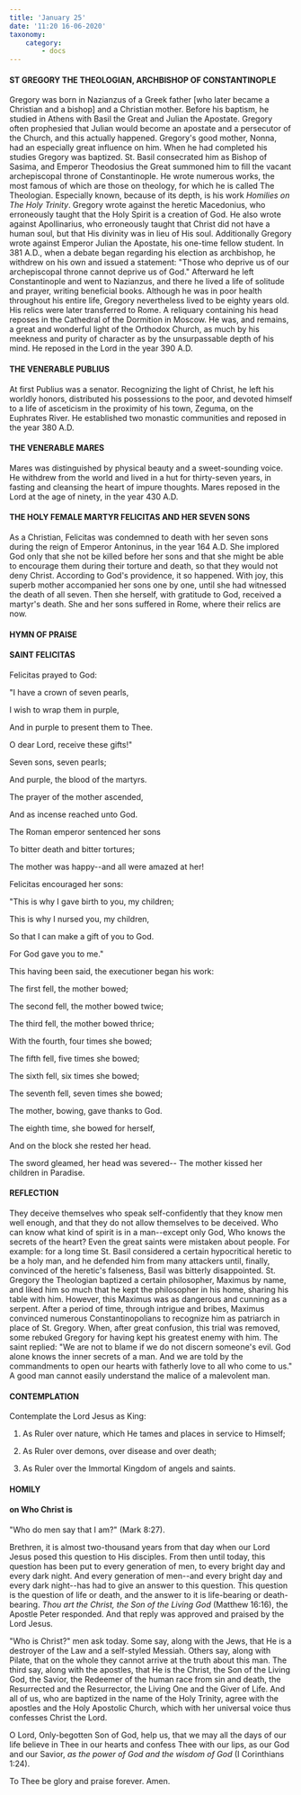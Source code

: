 ```yaml
---
title: 'January 25'
date: '11:20 16-06-2020'
taxonomy:
    category:
        - docs
---
```


#### ST GREGORY THE THEOLOGIAN, ARCHBISHOP OF CONSTANTINOPLE

Gregory was born in Nazianzus of a Greek father [who later became a Christian and a bishop] and a Christian mother. Before his baptism, he studied in Athens with Basil the Great and Julian the Apostate. Gregory often prophesied that Julian would become an apostate and a persecutor of the Church, and this actually happened. Gregory's good mother, Nonna, had an especially great influence on him. When he had completed his studies Gregory was baptized. St. Basil consecrated him as Bishop of Sasima, and Emperor Theodosius the Great summoned him to fill the vacant archepiscopal throne of Constantinople. He wrote numerous works, the most famous of which are those on theology, for which he is called The Theologian. Especially known, because of its depth, is his work *Homilies on The Holy Trinity*. Gregory wrote against the heretic Macedonius, who erroneously taught that the Holy Spirit is a creation of God. He also wrote against Apollinarius, who erroneously taught that Christ did not have a human soul, but that His divinity was in lieu of His soul. Additionally Gregory wrote against Emperor Julian the Apostate, his one-time fellow student. In 381 A.D., when a debate began regarding his election as archbishop, he withdrew on his own and issued a statement: "Those who deprive us of our archepiscopal throne cannot deprive us of God." Afterward he left Constantinople and went to Nazianzus, and there he lived a life of solitude and prayer, writing beneficial books. Although he was in poor health throughout his entire life, Gregory nevertheless lived to be eighty years old. His relics were later transferred to Rome. A reliquary containing his head reposes in the Cathedral of the Dormition in Moscow. He was, and remains, a great and wonderful light of the Orthodox Church, as much by his meekness and purity of character as by the unsurpassable depth of his mind. He reposed in the Lord in the year 390 A.D.

#### THE VENERABLE PUBLIUS

At first Publius was a senator. Recognizing the light of Christ, he left his worldly honors, distributed his possessions to the poor, and devoted himself to a life of asceticism in the proximity of his town, Zeguma, on the Euphrates River. He established two monastic communities and reposed in the year 380 A.D.

#### THE VENERABLE MARES

Mares was distinguished by physical beauty and a sweet-sounding voice. He withdrew from the world and lived in a hut for thirty-seven years, in fasting and cleansing the heart of impure thoughts. Mares reposed in the Lord at the age of ninety, in the year 430 A.D.

#### THE HOLY FEMALE MARTYR FELICITAS AND HER SEVEN SONS

As a Christian, Felicitas was condemned to death with her seven sons during the reign of Emperor Antoninus, in the year 164 A.D. She implored God only that she not be killed before her sons and that she might be able to encourage them during their torture and death, so that they would not deny Christ. According to God's providence, it so happened. With joy, this superb mother accompanied her sons one by one, until she had witnessed the death of all seven. Then she herself, with gratitude to God, received a martyr's death. She and her sons suffered in Rome, where their relics are now.



#### HYMN OF PRAISE

#### SAINT FELICITAS

Felicitas prayed to God:

"I have a crown of seven pearls,

I wish to wrap them in purple,

And in purple to present them to Thee.

O dear Lord, receive these gifts!"

Seven sons, seven pearls;

And purple, the blood of the martyrs.

The prayer of the mother ascended,

And as incense reached unto God.

The Roman emperor sentenced her sons

To bitter death and bitter tortures;

The mother was happy--and all were amazed at her!

Felicitas encouraged her sons:

"This is why I gave birth to you, my children;

This is why I nursed you, my children,

So that I can make a gift of you to God.

For God gave you to me."

This having been said, the executioner began his work:

The first fell, the mother bowed;

The second fell, the mother bowed twice;

The third fell, the mother bowed thrice;

With the fourth, four times she bowed;

The fifth fell, five times she bowed;

The sixth fell, six times she bowed;

The seventh fell, seven times she bowed;

The mother, bowing, gave thanks to God.

The eighth time, she bowed for herself,

And on the block she rested her head.

The sword gleamed, her head was severed--
The mother kissed her children in Paradise.

#### REFLECTION

They deceive themselves who speak self-confidently that they know men well enough, and that they do not allow themselves to be deceived. Who can know what kind of spirit is in a man--except only God, Who knows the secrets of the heart? Even the great saints were mistaken about people. For example: for a long time St. Basil considered a certain hypocritical heretic to be a holy man, and he defended him from many attackers until, finally, convinced of the heretic's falseness, Basil was bitterly disappointed. St. Gregory the Theologian baptized a certain philosopher, Maximus by name, and liked him so much that he kept the philosopher in his home, sharing his table with him. However, this Maximus was as dangerous and cunning as a serpent. After a period of time, through intrigue and bribes, Maximus convinced numerous Constantinopolians to recognize him as patriarch in place of St. Gregory. When, after great confusion, this trial was removed, some rebuked Gregory for having kept his greatest enemy with him. The saint replied: "We are not to blame if we do not discern someone's evil. God alone knows the inner secrets of a man. And we are told by the commandments to open our hearts with fatherly love to all who come to us." A good man cannot easily understand the malice of a malevolent man.

#### 

#### CONTEMPLATION

Contemplate the Lord Jesus as King:

1.  As Ruler over nature, which He tames and places in service to Himself;

1.  As Ruler over demons, over disease and over death;

1.  As Ruler over the Immortal Kingdom of angels and saints.



#### HOMILY

#### on Who Christ is

"Who do men say that I am?" (Mark 8:27).

Brethren, it is almost two-thousand years from that day when our Lord Jesus posed this question to His disciples. From then until today, this question has been put to every generation of men, to every bright day and every dark night. And every generation of men--and every bright day and every dark night--has had to give an answer to this question. This question is the question of life or death, and the answer to it is life-bearing or death-bearing. *Thou art the Christ, the Son of the Living God* (Matthew 16:16), the Apostle Peter responded. And that reply was approved and praised by the Lord Jesus.

"Who is Christ?" men ask today. Some say, along with the Jews, that He is a destroyer of the Law and a self-styled Messiah. Others say, along with Pilate, that on the whole they cannot arrive at the truth about this man. The third say, along with the apostles, that He is the Christ, the Son of the Living God, the Savior, the Redeemer of the human race from sin and death, the Resurrected and the Resurrector, the Living One and the Giver of Life. And all of us, who are baptized in the name of the Holy Trinity, agree with the apostles and the Holy Apostolic Church, which with her universal voice thus confesses Christ the Lord.

O Lord, Only-begotten Son of God, help us, that we may all the days of our life believe in Thee in our hearts and confess Thee with our lips, as our God and our Savior, *as the power of God and the wisdom of God* (I Corinthians 1:24).

To Thee be glory and praise forever. Amen.
